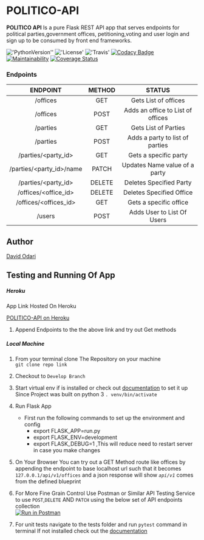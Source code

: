 # POLITICO-API
**POLITICO API** Is a pure Flask REST API app that serves endpoints for political parties,government offices,
petitioning,voting and user login and sign up to be consumed by front end frameworks.

!['PythonVersion''](https://img.shields.io/badge/python-3.6.7-yellow.svg)
!['License'](https://img.shields.io/badge/License-MIT-green.svg)
!['Travis'](https://travis-ci.org/Davidodari/POLITICO-API.svg?branch=develop)
[![Codacy Badge](https://api.codacy.com/project/badge/Grade/3d4db0349f554fdfa87359e1eee2cd06)](https://app.codacy.com/app/Davidodari/POLITICO-API?utm_source=github.com&utm_medium=referral&utm_content=Davidodari/POLITICO-API&utm_campaign=Badge_Grade_Dashboard)
[![Maintainability](https://api.codeclimate.com/v1/badges/4151dd7acdb2ddb19f1f/maintainability)](https://codeclimate.com/github/Davidodari/POLITICO-API/maintainability)
[![Coverage Status](https://coveralls.io/repos/github/Davidodari/POLITICO-API/badge.svg?branch=ch-refactor-tests-163807952)](https://coveralls.io/github/Davidodari/POLITICO-API?branch=ch-refactor-tests-163807952)

### Endpoints

|   ENDPOINT  | METHOD | STATUS |
|:---:|:---:|:---:|
| /offices                |  GET     |  Gets List of offices |
| /offices                |  POST    |  Adds an office to List of offices  |
| /parties                |  GET     |  Gets List of Parties  |
| /parties                |  POST    |  Adds a party to list of parties  |
| /parties/<party_id>     |  GET     |  Gets a specific party  |
| /parties/<party_id>/name|  PATCH   |  Updates Name value of a party  |
| /parties/<party_id>     |  DELETE  |  Deletes Specified Party |
| /offices/<office_id>    |  DELETE  |  Deletes Specified Office  |
| /offices/<offices_id>   |  GET     |  Gets a specific office |
| /users                  |  POST    |  Adds User to List Of Users  |


## Author

[David Odari](https://github.com/Davidodari)

## Testing and Running Of App

##### Heroku

App Link Hosted On Heroku

[POLITICO-API on Heroku](https://blackpolitico-api-heroku.herokuapp.com/)

1. Append Endpoints to the the above link and try out Get methods

##### Local Machine

1. From your terminal clone The Repository on your machine \
   `git clone repo link `
2. Checkout to `Develop Branch`
3. Start virtual env if is installed or check out [documentation](http://flask.pocoo.org/docs/1.0/installation/#virtual-environments) to set it up\
  Since Project was built on python 3
  `. venv/bin/activate`  
4. Run Flask App
   - First run the following commands to set up the environment and config
      - export FLASK_APP=run.py
      - export FLASK_ENV=development
      - export FLASK_DEBUG=1 ,This will reduce need to restart server in case you make changes

5. On Your Browser You can try out a GET Method route like offices by appending the endpoint to
base localhost url such that it becomes
`127.0.0.1/api/v1/offices` and a json response will show
_`api/v1`_ comes from the defined blueprint      
6. For More Fine Grain Control Use Postman or Similar API Testing Service to use `POST`,`DELETE` AND `PATCH`
   using the below set of API endpoints collection \
   [![Run in Postman](https://run.pstmn.io/button.svg)](https://app.getpostman.com/run-collection/945b3aaed258679b7a07)
7. For unit tests navigate to the tests folder and run `pytest` command in terminal
   If not installed check out the [documentation](https://docs.pytest.org/en/latest/getting-started.html)
